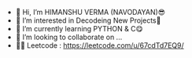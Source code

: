 - 👋 Hi, I’m HIMANSHU VERMA (NAVODAYAN)😎
- 👀 I’m interested in Decodeing New Projects🤗
- 🌱 I’m currently learning PYTHON & C😋
- 💞️ I’m looking to collaborate on ...
- 🧑‍💻 Leetcode : https://leetcode.com/u/67cdTd7EQ9/
<!---
NAVODAYAN3301/NAVODAYAN3301 is a ✨ special ✨ repository because its `README.md` (this file) appears on your GitHub profile.
You can click the Preview link to take a look at your changes.
--->
